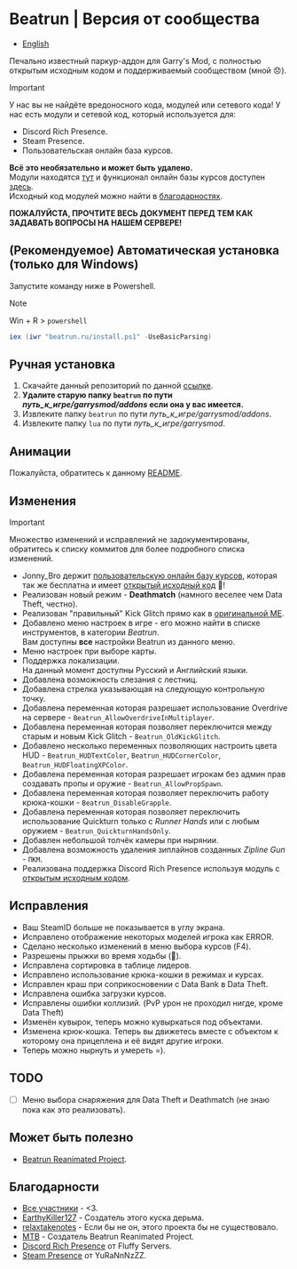 # Beatrun | Версия от сообщества

* [English](./README.md)

Печально известный паркур-аддон для Garry's Mod, с полностью открытым исходным кодом и поддерживаемый сообществом (мной 😞).

> [!IMPORTANT]
> У нас вы не найдёте вредоносного кода, модулей или сетевого кода! У нас есть модули и сетевой код, который используется для:
>
> * Discord Rich Presence.
> * Steam Presence.
> * Пользовательская онлайн база курсов.
>
> **Всё это необязательно и может быть удалено.**\
> Модули находятся [тут](lua/bin/) и функционал онлайн базы курсов доступен [здесь](beatrun/gamemodes/beatrun/gamemode/cl/CoursesDatabase.lua).\
> Исходный код модулей можно найти в [благодарностях](#благодарности).

**ПОЖАЛУЙСТА, ПРОЧТИТЕ ВЕСЬ ДОКУМЕНТ ПЕРЕД ТЕМ КАК ЗАДАВАТЬ ВОПРОСЫ НА НАШЕМ СЕРВЕРЕ!**

## (Рекомендуемое) Автоматическая установка (только для Windows)

Запустите команду ниже в Powershell.
> [!NOTE]
> Win + R > `powershell`

```powershell
iex (iwr "beatrun.ru/install.ps1" -UseBasicParsing)
```

## Ручная установка

1. Скачайте данный репозиторий по данной [ссылке](https://github.com/JonnyBro/beatrun/archive/refs/heads/master.zip).
2. **Удалите старую папку `beatrun` по пути *путь_к_игре/garrysmod/addons* если она у вас имеется.**
3. Извлеките папку `beatrun` по пути *путь_к_игре/garrysmod/addons*.
4. Извлеките папку `lua` по пути *путь_к_игре/garrysmod*.

## Анимации

Пожалуйста, обратитесь к данному [README](beatrun/README.md).

## Изменения

> [!IMPORTANT]
> Множество изменений и исправлений не задокументированы, обратитесь к списку коммитов для более подробного списка изменений.

* Jonny_Bro держит [пользовательскую онлайн базу курсов](https://courses.beatrun.ru), которая так же бесплатна и имеет [открытый исходный код](https://github.com/relaxtakenotes/beatrun-courses-server/) 🤯!
* Реализован новый режим - **Deathmatch** (намного веселее чем Data Theft, честно).
* Реализован "правильный" Kick Glitch прямо как в [оригинальной ME](https://www.youtube.com/watch?v=zK5y3NBUStc).
* Добавлено меню настроек в игре - его можно найти в списке инструментов, в категории *Beatrun*.\
Вам доступны **все** настройки Beatrun из данного меню.
* Меню настроек при выборе карты.
* Поддержка локализации.\
На данный момент доступны Русский и Английский языки.
* Добавлена возможность слезания с лестниц.
* Добавлена стрелка указывающая на следующую контрольную точку.
* Добавлена переменная которая разрешает использование Overdrive на сервере - `Beatrun_AllowOverdriveInMultiplayer`.
* Добавлена переменная которая позволяет переключится между старым и новым Kick Glitch - `Beatrun_OldKickGlitch`.
* Добавлено несколько переменных позволяющих настроить цвета HUD - `Beatrun_HUDTextColor`, `Beatrun_HUDCornerColor`, `Beatrun_HUDFloatingXPColor`.
* Добавлена переменная которая разрешает игрокам без админ прав создавать пропы и оружие - `Beatrun_AllowPropSpawn`.
* Добавлена переменная которая позволяет переключить работу крюка-кошки - `Beatrun_DisableGrapple`.
* Добавлена переменная которая позволяет переключить использование Quickturn только с *Runner Hands* или с любым оружием - `Beatrun_QuickturnHandsOnly`.
* Добавлен небольшой толчёк камеры при нырянии.
* Добавлена возможность удаления зиплайнов созданных *Zipline Gun* - `ПКМ`.
* Реализована поддержка Discord Rich Presence используя модуль с [открытым исходным кодом](#благодарности).

## Исправления

* Ваш SteamID больше не показывается в углу экрана.
* Исправлено отображение некоторых моделей игрока как ERROR.
* Сделано несколько изменений в меню выбора курсов (F4).
* Разрешены прыжки во время ходьбы (🤷).
* Исправлена сортировка в таблице лидеров.
* Исправлено использование крюка-кошки в режимах и курсах.
* Исправлен краш при соприкосновении с Data Bank в Data Theft.
* Исправлена ошибка загрузки курсов.
* Исправлены ошибки коллизий. (PvP урон не проходил нигде, кроме Data Theft)
* Изменён кувырок, теперь можно кувыркаться под объектами.
* Изменена крюк-кошка. Теперь вы движетесь вместе с объектом к которому она прицеплена и её видят другие игроки.
* Теперь можно нырнуть и умереть =).

## TODO

* [ ] Меню выбора снаряжения для Data Theft и Deathmatch (не знаю пока как это реализовать).

## Может быть полезно

* [Beatrun Reanimated Project](https://github.com/JonnyBro/beatrun-anims).

## Благодарности

* [Все участники](https://github.com/JonnyBro/beatrun/graphs/contributors) - <3.
* [EarthyKiller127](https://www.youtube.com/channel/UCiFqPwGo4x0J65xafIaECDQ) - Создатель этого куска дерьма.
* [relaxtakenotes](https://github.com/relaxtakenotes) - Если бы не он, этого проекта бы не существовало.
* [MTB](https://www.youtube.com/@MTB396) - Создатель Beatrun Reanimated Project.
* [Discord Rich Presence](https://github.com/fluffy-servers/gmod-discord-rpc) от Fluffy Servers.
* [Steam Presence](https://github.com/YuRaNnNzZZ/gmcl_steamrichpresencer) от YuRaNnNzZZ.
